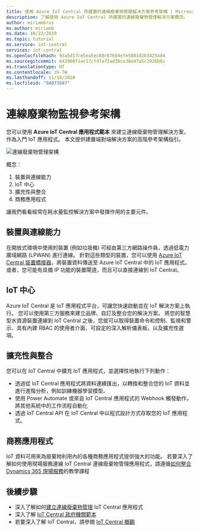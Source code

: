 ```yaml
---
title: 使用 Azure IoT Central 所建置的連線廢棄物管理解決方案參考架構 | Microsoft Docs
description: 了解使用 Azure IoT Central 所建置的連線廢棄物管理解決方案概念。
author: miriambrus
ms.author: miriamb
ms.date: 10/23/2019
ms.topic: tutorial
ms.service: iot-central
services: iot-central
ms.openlocfilehash: 93a5d17ce5ea5ec60c67604efe5081d2b3425a84
ms.sourcegitcommit: 642988f1ac17cfd7a72ad38ce38ed7a5c2926b6c
ms.translationtype: HT
ms.contentlocale: zh-TW
ms.lasthandoff: 11/18/2020
ms.locfileid: "94873687"
---
```

# <a name="connected-waste-monitoring-reference-architecture"></a>連線廢棄物監視參考架構 



您可以使用 **Azure IoT Central 應用程式範本** 來建立連線廢棄物管理解決方案，作為入門 IoT 應用程式。 本文提供建置端對端解決方案的高階參考架構指引。 

![連線廢棄物管理架構](./media/concepts-connectedwastemanagement-architecture/concepts-connectedwastemanagement-architecture1.png)


概念：

1. 裝置與連線能力  
1. IoT 中心 
2. 擴充性與整合
3. 商務應用程式

讓我們看看經常在耗水量監控解決方案中發揮作用的主要元件。

## <a name="devices-and-connectivity"></a>裝置與連線能力 
在開放式環境中使用的裝置 (例如垃圾桶) 可經由第三方網路操作員，透過低電力廣域網路 (LPWAN) 進行連線。 針對這些類型的裝置，您可以使用 [Azure IoT Central 裝置橋接器](../core/howto-build-iotc-device-bridge.md)，將裝置資料傳送至 Azure IoT Central 中的 IoT 應用程式。 或者，您可能有具備 IP 功能的裝置閘道，而且可以直接連線到 IoT Central。

## <a name="iot-central"></a>IoT 中心 
Azure IoT Central 是 IoT 應用程式平台，可讓您快速啟動並在 IoT 解決方案上執行。 您可以使用第三方服務來建立品牌、自訂及整合您的解決方案。
將您的智慧型水資源裝置連線到 IoT Central 之後，您就可以取得裝置命令和控制、監視和警示、具有內建 RBAC 的使用者介面、可設定的深入解析儀表板，以及擴充性選項。 

## <a name="extensibility-and-integrations"></a>擴充性與整合
您可以在 IoT Central 中擴充 IoT 應用程式，並選擇性地執行下列動作：
* 透過從 IoT Central 應用程式將資料連續匯出，以轉換和整合您的 IoT 資料並進行進階分析，例如訓練機器學習模型。
* 使用 Power Automate 或來自 IoT Central 應用程式的 Webhook 觸發動作，將其他系統中的工作流程自動化
* 透過 IoT Central API 在 IoT Central 中以程式設計方式存取您的 IoT 應用程式。

## <a name="business-applications"></a>商務應用程式 
IoT 資料可用來為廢棄物利用內的各種商務應用程式提供強大的功能。 若要深入了解如何使用現場服務連線 IoT Central 連線廢棄物管理應用程式，請遵循[如何整合 Dynamics 365 現場服務](./how-to-configure-connected-field-services.md)的教學課程 

## <a name="next-steps"></a>後續步驟
* 深入了解如何[建立連線廢棄物管理](./tutorial-connected-waste-management.md) IoT Central 應用程式
* 深入了解 [IoT Central 政府機關範本](./overview-iot-central-government.md)
* 若要深入了解 IoT Central，請參閱 [IoT Central 概觀](../core/overview-iot-central.md)
